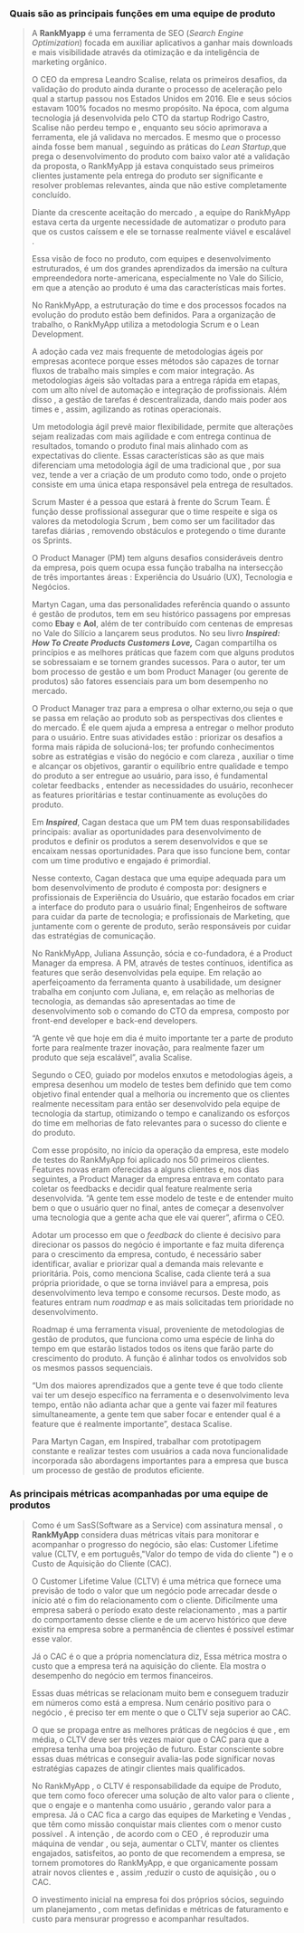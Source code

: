 ### **Quais são as principais funções em uma equipe de produto**

> A **RankMyapp** é uma ferramenta de SEO (*Search Engine Optimization*) focada em auxiliar aplicativos a ganhar mais downloads e mais visibilidade através da otimização e da inteligência de marketing orgânico.
>
> O CEO da empresa Leandro Scalise, relata os primeiros desafios, da validação do produto ainda durante o processo de aceleração pelo qual a startup passou nos Estados Unidos em 2016. Ele e seus sócios estavam 100% focados no mesmo propósito. Na época, com alguma tecnologia já desenvolvida pelo CTO da startup Rodrigo Castro, Scalise não perdeu tempo e , enquanto seu sócio aprimorava a ferramenta, ele já validava no mercados. E mesmo que o processo ainda fosse bem manual , seguindo as práticas do *Lean Startup*,que prega o desenvolvimento do produto com baixo valor até a validação da proposta, o RankMyApp já estava conquistado seus primeiros clientes justamente pela entrega do produto ser significante e resolver problemas relevantes, ainda que não estive completamente concluído.
>
> Diante da crescente aceitação do mercado , a equipe do RankMyApp estava certa da urgente necessidade de automatizar o produto para que os custos caíssem e ele se tornasse realmente viável e escalável .
>
> Essa visão de foco no produto, com equipes e desenvolvimento estruturados, é um dos grandes aprendizados da imersão na cultura empreendedora norte-americana, especialmente no Vale do Silício, em que a atenção ao produto é uma das características mais fortes.
>
> No RankMyApp, a estruturação do time e dos processos focados na evolução do produto estão bem definidos. Para a organização de trabalho, o RankMyApp utiliza a metodologia Scrum e o Lean Development.
>
> A adoção cada vez mais frequente de metodologias ágeis por empresas acontece porque esses métodos são capazes de tornar fluxos de trabalho mais simples e com maior integração. As metodologias ágeis são voltadas para a entrega rápida em etapas, com um alto nível de automação e integração de profissionais. Além disso , a gestão de tarefas é descentralizada, dando mais poder aos times e , assim, agilizando as rotinas operacionais.
>
> Um metodologia ágil prevê maior flexibilidade, permite que alterações sejam realizadas com mais agilidade e com entrega continua de resultados, tomando o produto final mais alinhado com as expectativas do cliente. Essas características são as que mais diferenciam uma metodologia ágil de uma tradicional que , por sua vez, tende a ver a criação de um produto como todo, onde o projeto consiste em uma única etapa responsável pela entrega de resultados.
>
> Scrum Master é a pessoa que estará à frente do Scrum Team. É função desse profissional assegurar que o time respeite e siga os valores da metodologia Scrum , bem como ser um facilitador das tarefas diárias , removendo obstáculos e protegendo o time durante os Sprints.
>
> O Product Manager (PM) tem alguns desafios consideráveis dentro da empresa, pois quem ocupa essa função trabalha na intersecção de três importantes áreas : Experiência do Usuário (UX), Tecnologia e Negócios.
>
> Martyn Cagan, uma das personalidades referência quando o assunto é gestão de produtos, tem em seu histórico passagens por empresas como **Ebay** e **Aol**, além de ter contribuído com centenas de empresas no Vale do Silício a lançarem seus produtos. No seu livro ***Inspired: How To Create Products Customers Love,*** Cagan compartilha os princípios e as melhores práticas que fazem com que alguns produtos se sobressaiam e se tornem grandes sucessos. Para o autor, ter um bom processo de gestão e um bom Product Manager (ou gerente de produtos) são fatores essenciais para um bom desempenho no mercado.
>
> O Product Manager traz  para a empresa o olhar externo,ou seja o que se passa em relação ao produto sob as perspectivas dos clientes e do mercado. É ele quem ajuda a empresa a entregar o melhor produto para o usuário. Entre suas atividades estão : priorizar os desafios a forma mais rápida de solucioná-los; ter profundo conhecimentos sobre as estratégias e visão do negócio e com clareza , auxiliar o time e alcançar os objetivos, garantir o equilíbrio entre qualidade e tempo do produto a ser entregue ao usuário, para isso, é fundamental coletar feedbacks , entender as necessidades do usuário, reconhecer as features prioritárias e testar continuamente as evoluções do produto.
>
> Em ***Inspired***, Cagan destaca que um PM tem duas responsabilidades principais: avaliar as oportunidades para desenvolvimento de produtos e definir os produtos a serem desenvolvidos e que se encaixam nessas oportunidades. Para que isso funcione bem, contar com um time produtivo e engajado é primordial.
>
> Nesse contexto, Cagan destaca que uma equipe adequada para um bom desenvolvimento de produto é composta por: designers e profissionais de Experiência do Usuário, que estarão focados em criar a interface do produto para o usuário final; Engenheiros de software para cuidar da parte de tecnologia; e profissionais de Marketing, que juntamente com o gerente de produto, serão responsáveis por cuidar das estratégias de comunicação.
>
> No RankMyApp, Juliana Assunção, sócia e co-fundadora, é a Product Manager da empresa. A PM, através de testes contínuos, identifica as features que serão desenvolvidas pela equipe. Em relação ao aperfeiçoamento da ferramenta quanto à usabilidade, um designer trabalha em conjunto com Juliana, e, em relação as melhorias de tecnologia, as demandas são apresentadas ao time de desenvolvimento sob o comando do CTO da empresa, composto por front-end developer e back-end developers.
>
> “A gente vê que hoje em dia é muito importante ter a parte de produto forte para realmente trazer inovação, para realmente fazer um produto que seja escalável”, avalia Scalise.
>
> Segundo o CEO, guiado por modelos enxutos e metodologias ágeis, a empresa desenhou um modelo de testes bem definido que tem como objetivo final entender qual a melhoria ou incremento que os clientes realmente necessitam para então ser desenvolvido pela equipe de tecnologia da startup, otimizando o tempo e canalizando os esforços do time em melhorias de fato relevantes para o sucesso do cliente e do produto.
>
> Com esse propósito, no início da operação da empresa, este modelo de testes do RankMyApp foi aplicado nos 50 primeiros clientes. Features novas eram oferecidas a alguns clientes e, nos dias seguintes, a Product Manager da empresa entrava em contato para coletar os feedbacks e decidir qual feature realmente seria desenvolvida. “A gente tem esse modelo de teste e de entender muito bem o que o usuário quer no final, antes de começar a desenvolver uma tecnologia que a gente acha que ele vai querer”, afirma o CEO.
>
> Adotar um processo em que o *feedback* do cliente é decisivo para direcionar os passos do negócio é importante e faz muita diferença para o crescimento da empresa, contudo, é necessário saber identificar, avaliar e priorizar qual a demanda mais relevante e prioritária. Pois, como menciona Scalise, cada cliente terá a sua própria prioridade, o que se torna inviável para a empresa, pois desenvolvimento leva tempo e consome recursos. Deste modo, as features entram num *roadmap* e as mais solicitadas tem prioridade no desenvolvimento.
>
> Roadmap é uma ferramenta visual, proveniente de metodologias de gestão de produtos, que funciona como uma espécie de linha do tempo em que estarão listados todos os itens que farão parte do crescimento do produto. A função é alinhar todos os envolvidos sob os mesmos passos sequenciais.
>
> “Um dos maiores aprendizados que a gente teve é que todo cliente vai ter um desejo específico na ferramenta e o desenvolvimento leva tempo, então não adianta achar que a gente vai fazer mil features simultaneamente, a gente tem que saber focar e entender qual é a feature que é realmente importante”, destaca Scalise.
>
> Para Martyn Cagan, em Inspired, trabalhar com prototipagem constante e realizar testes com usuários a cada nova funcionalidade incorporada são abordagens importantes para a empresa que busca um processo de gestão de produtos eficiente.

### **As principais métricas acompanhadas por uma equipe de produtos**

> Como é um SasS(Software as a Service) com assinatura mensal , o **RankMyApp** considera duas métricas vitais para monitorar e acompanhar o progresso do negócio, são elas: Customer Lifetime value (CLTV, e em português,"Valor do tempo de vida do cliente ") e o Custo de Aquisição do Cliente (CAC).
>
> O Customer Lifetime Value (CLTV) é uma métrica que fornece uma previsão de todo o valor que um negócio pode arrecadar desde o início até o fim do relacionamento com o cliente. Dificilmente uma empresa saberá o período exato deste relacionamento , mas a partir do comportamento desse cliente e de um acervo histórico que deve existir na empresa sobre a permanência de clientes é possível estimar esse valor.
>
> Já o CAC é o que a própria nomenclatura diz, Essa métrica mostra o custo que a empresa terá na aquisição do cliente. Ela mostra o desempenho do negócio em termos financeiros.
>
> Essas duas métricas se relacionam muito bem e conseguem traduzir em números como está a empresa. Num cenário positivo para o negócio , é preciso ter em mente o que o CLTV seja superior ao CAC.
>
> O que se propaga entre as melhores práticas de negócios é que , em média, o CLTV deve ser três vezes maior que o CAC  para  que a empresa tenha uma boa projeção de futuro. Estar consciente sobre essas duas métricas e conseguir avalia-las pode significar novas estratégias capazes de atingir clientes mais qualificados.
>
> No RankMyApp , o CLTV é responsabilidade da equipe de Produto, que tem como foco oferecer uma solução de alto valor para o cliente , que o engaje e o mantenha como usuário , gerando valor para a empresa. Já o CAC fica a cargo das equipes de Marketing e Vendas , que têm como missão conquistar mais clientes com o menor custo possível . A intenção , de acordo com o CEO , é reproduzir uma máquina de vendar , ou seja, aumentar o CLTV, manter os clientes engajados, satisfeitos, ao ponto de que recomendem a empresa, se tornem  promotores do RankMyApp, e que organicamente possam atrair novos clientes e , assim ,reduzir o custo de aquisição , ou o CAC.
>
> O investimento inicial na empresa foi dos próprios sócios, seguindo um planejamento , com metas definidas e métricas de faturamento e custo para mensurar progresso e acompanhar resultados.

